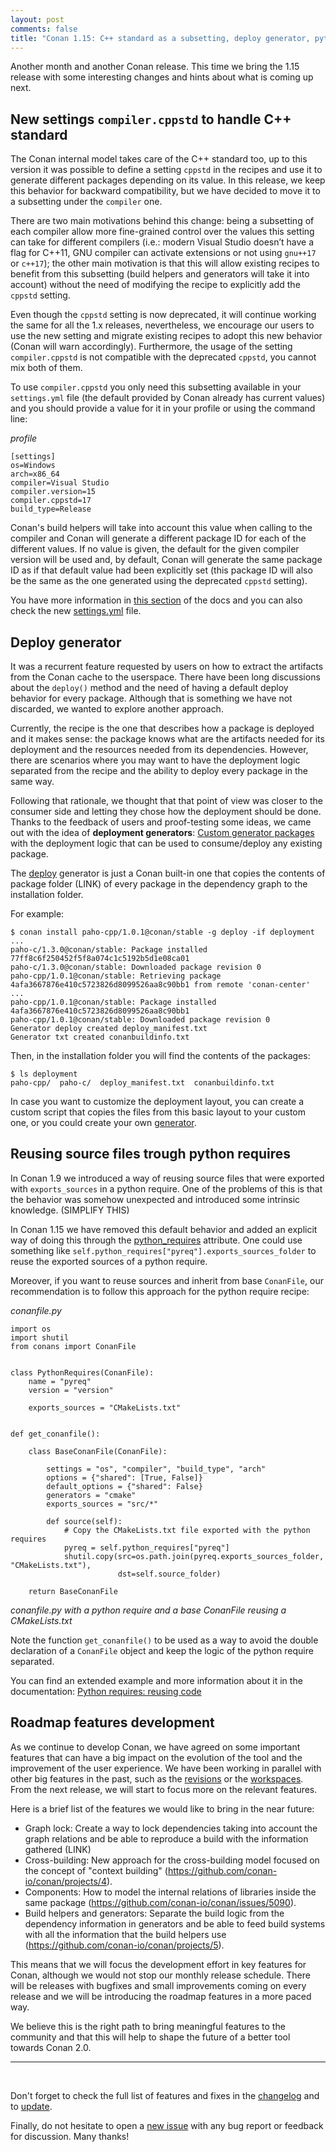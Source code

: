 ```yaml
---
layout: post
comments: false
title: "Conan 1.15: C++ standard as a subsetting, deploy generator, python requires source reuse and roadmap features ahead"
---
```


Another month and another Conan release. This time we bring the 1.15 release with some interesting changes and hints about what is coming up
next.

## New settings ``compiler.cppstd`` to handle C++ standard

The Conan internal model takes care of the C++ standard too, up to this version it was possible to define a setting ``cppstd`` in the
recipes and use it to generate different packages depending on its value. In this release, we keep this behavior for backward compatibility,
but we have decided to move it to a subsetting under the ``compiler`` one.

There are two main motivations behind this change: being a subsetting of each compiler allow more fine-grained control over the values this
setting can take for different compilers (i.e.: modern Visual Studio doesn’t have a flag for C++11, GNU compiler can activate extensions or
not using ``gnu++17`` or ``c++17``); the other main motivation is that this will allow existing recipes to benefit from this subsetting
(build helpers and generators will take it into account) without the need of modifying the recipe to explicitly add the ``cppstd`` setting.

Even though the ``cppstd`` setting is now deprecated, it will continue working the same for all the 1.x releases, nevertheless, we encourage
our users to use the new setting and migrate existing recipes to adopt this new behavior (Conan will warn accordingly). Furthermore, the
usage of the setting ``compiler.cppstd`` is not compatible with the deprecated ``cppstd``, you cannot mix both of them. 

To use ``compiler.cppstd`` you only need this subsetting available in your ``settings.yml`` file (the default provided by Conan already has current values) and you should provide a value for it in your profile or using the command line:

*profile*
```
[settings]
os=Windows
arch=x86_64
compiler=Visual Studio
compiler.version=15
compiler.cppstd=17
build_type=Release
```

Conan's build helpers will take into account this value when calling to the compiler and Conan will generate a different package ID for each
of the different values. If no value is given, the default for the given compiler version will be used and, by default, Conan will generate
the same package ID as if that default value had been explicitly set (this package ID will also be the same as the one generated using the
deprecated ``cppstd`` setting).


You have more information in [this section](https://docs.conan.io/en/latest/howtos/manage_cpp_standard.html) of the docs and you can also
check the new [settings.yml](https://docs.conan.io/en/latest/reference/config_files/settings.yml.html) file.

## Deploy generator

It was a recurrent feature requested by users on how to extract the artifacts from the Conan cache to the userspace. There have been long
discussions about the ``deploy()`` method and the need of having a default deploy behavior for every package. Although that is something we
have not discarded, we wanted to explore another approach.

Currently, the recipe is the one that describes how a package is deployed and it makes sense: the package knows what are the artifacts
needed for its deployment and the resources needed from its dependencies. However, there are scenarios where you may want to have the
deployment logic separated from the recipe and the ability to deploy every package in the same way.

Following that rationale, we thought that that point of view was closer to the consumer side and letting they chose how the deployment should
be done. Thanks to the feedback of users and proof-testing some ideas, we came out with the idea of __deployment generators__:
[Custom generator packages](https://docs.conan.io/en/latest/howtos/custom_generators.html) with the deployment logic that can be used to
consume/deploy any existing package.

The [deploy](https://docs.conan.io/en/latest/reference/generators/deploy.html) generator is just a Conan built-in one that copies the
contents of package folder (LINK) of every package in the dependency graph to the installation folder.

For example:

```
$ conan install paho-cpp/1.0.1@conan/stable -g deploy -if deployment
...
paho-c/1.3.0@conan/stable: Package installed 77ff8c6f250452f5f8a074c1c5192b5d1e08ca01
paho-c/1.3.0@conan/stable: Downloaded package revision 0
paho-cpp/1.0.1@conan/stable: Retrieving package 4afa3667876e410c5723826d8099526aa8c90bb1 from remote 'conan-center'
...
paho-cpp/1.0.1@conan/stable: Package installed 4afa3667876e410c5723826d8099526aa8c90bb1
paho-cpp/1.0.1@conan/stable: Downloaded package revision 0
Generator deploy created deploy_manifest.txt
Generator txt created conanbuildinfo.txt
```

Then, in the installation folder you will find the contents of the packages:

```
$ ls deployment
paho-cpp/  paho-c/  deploy_manifest.txt  conanbuildinfo.txt
```

In case you want to customize the deployment layout, you can create a custom script that copies the files from this basic layout to your
custom one, or you could create your own [generator](https://docs.conan.io/en/latest/reference/generators/custom.html#custom-generator).

## Reusing source files trough python requires

In Conan 1.9 we introduced a way of reusing source files that were exported with `exports_sources` in a python require. One of the problems
of this is that the behavior was somehow unexpected and introduced some intrinsic knowledge. (SIMPLIFY THIS)

In Conan 1.15 we have removed this default behavior and added an explicit way of doing this through the
[python_requires](https://docs.conan.io/en/latest/reference/conanfile/attributes.html#python-requires) attribute. One could use something
like `self.python_requires["pyreq"].exports_sources_folder` to reuse the exported sources of a python require.

Moreover, if you want to reuse sources and inherit from base `ConanFile`, our recommendation is to follow this approach for the python
require recipe:

*conanfile.py*
```
import os
import shutil
from conans import ConanFile


class PythonRequires(ConanFile):
    name = "pyreq"
    version = "version"

    exports_sources = "CMakeLists.txt"


def get_conanfile():

    class BaseConanFile(ConanFile):

        settings = "os", "compiler", "build_type", "arch"
        options = {"shared": [True, False]}
        default_options = {"shared": False}
        generators = "cmake"
        exports_sources = "src/*"

        def source(self):
            # Copy the CMakeLists.txt file exported with the python requires
            pyreq = self.python_requires["pyreq"]
            shutil.copy(src=os.path.join(pyreq.exports_sources_folder, "CMakeLists.txt"),
                        dst=self.source_folder)

    return BaseConanFile
```
*conanfile.py with a python require and a base ConanFile reusing a CMakeLists.txt*

Note the function ``get_conanfile()`` to be used as a way to avoid the double declaration of a `ConanFile` object and keep the logic of the
python require separated.

You can find an extended example and more information about it in the documentation:
[Python requires: reusing code](https://docs.conan.io/en/latest/extending/python_requires.html)

## Roadmap features development

As we continue to develop Conan, we have agreed on some important features that can have a big impact on the evolution of the tool and the improvement of the user experience. We have been working in parallel with other big features in the past, such as the
[revisions](https://docs.conan.io/en/latest/mastering/revisions.html) or the
[workspaces](https://docs.conan.io/en/latest/developing_packages/workspaces.html). From the next release, we will start to focus more on the
relevant features.

Here is a brief list of the features we would like to bring in the near future:

- Graph lock: Create a way to lock dependencies taking into account the graph relations and be able to reproduce a build with the information gathered (LINK)
- Cross-building: New approach for the cross-building model focused on the concept of "context building"
  (https://github.com/conan-io/conan/projects/4).
- Components: How to model the internal relations of libraries inside the same package (https://github.com/conan-io/conan/issues/5090).
- Build helpers and generators: Separate the build logic from the dependency information in generators and be able to feed build systems
with all the information that the build helpers use (https://github.com/conan-io/conan/projects/5).

This means that we will focus the development effort in key features for Conan, although we would not stop our monthly release schedule.
There will be releases with bugfixes and small improvements coming on every release and we will be introducing the roadmap features in a
more paced way.

We believe this is the right path to bring meaningful features to the community and that this will help to shape the future of a better tool towards Conan 2.0.

-----------
<br>

Don't forget to check the full list of features and fixes in the [changelog](https://docs.conan.io/en/latest/changelog.html) and to
[update](https://conan.io/downloads.html).

Finally, do not hesitate to open a [new issue](https://github.com/conan-io/conan/issues) with any bug report or feedback for discussion.
Many thanks!
